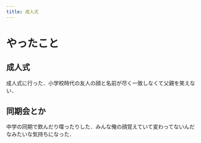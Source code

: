 ```yaml
---
title: 成人式
---
```


# やったこと

## 成人式

成人式に行った．小学校時代の友人の顔と名前が尽く一致しなくて父親を笑えない．

## 同期会とか

中学の同期で飲んだり喋ったりした．みんな俺の顔覚えていて変わってないんだなみたいな気持ちになった．
